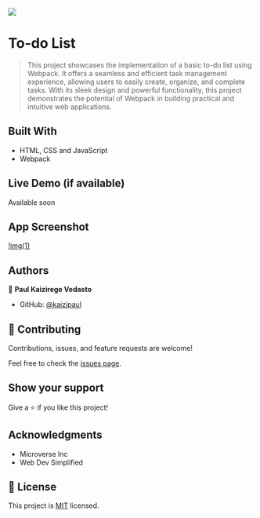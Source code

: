 ![](https://img.shields.io/badge/Microverse-blueviolet)

# To-do List

> This project showcases the implementation of a basic to-do list using Webpack. It offers a seamless and efficient task management experience, allowing users to easily create, organize, and complete tasks. With its sleek design and powerful functionality, this project demonstrates the potential of Webpack in building practical and intuitive web applications.


## Built With

- HTML, CSS and JavaScript
- Webpack

## Live Demo (if available)

Available soon

## App Screenshot

[!img(1)](./assets/app.png)

## Authors

👤 **Paul Kaizirege Vedasto**

- GitHub: [@kaizipaul](https://github.com/kaizipaul)

## 🤝 Contributing

Contributions, issues, and feature requests are welcome!

Feel free to check the [issues page](../../issues/).

## Show your support

Give a ⭐️ if you like this project!

## Acknowledgments

- Microverse Inc
- Web Dev Simplified

## 📝 License

This project is [MIT](./LICENSE) licensed.